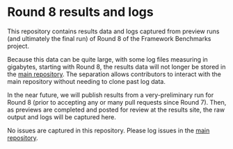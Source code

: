 Round 8 results and logs
========================

This repository contains results data and logs captured from preview runs (and ultimately the final run) of Round 8 of the Framework Benchmarks project.

Because this data can be quite large, with some log files measuring in gigabytes, starting with Round 8, the results data will not longer be stored in the [main repository](https://github.com/TechEmpower/FrameworkBenchmarks/).  The separation allows contributors to interact with the main repository without needing to clone past log data.

In the near future, we will publish results from a very-preliminary run for Round 8 (prior to accepting any or many pull requests since Round 7).  Then, as previews are completed and posted for review at the results site, the raw output and logs will be captured here.

No issues are captured in this repository.  Please log issues in the [main repository](https://github.com/TechEmpower/FrameworkBenchmarks/issues).
